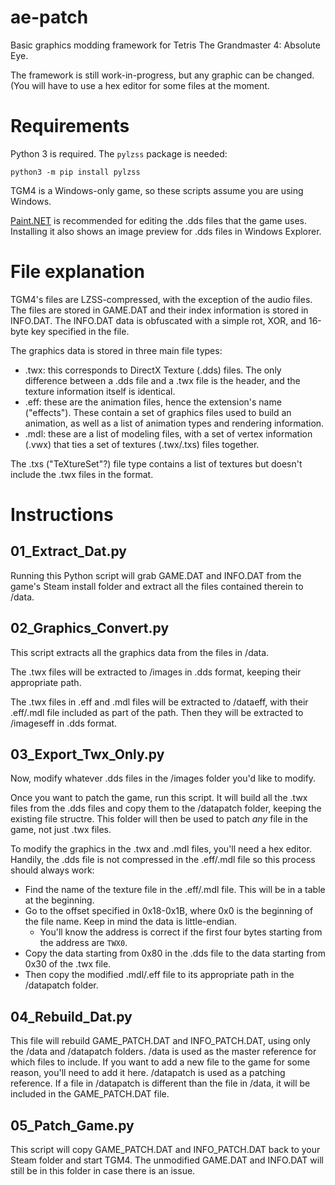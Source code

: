 # ae-patch
Basic graphics modding framework for Tetris The Grandmaster 4: Absolute Eye.

The framework is still work-in-progress, but any graphic can be changed. (You will have to use a hex editor for some files at the moment.

# Requirements
Python 3 is required. The `pylzss` package is needed:

`python3 -m pip install pylzss`

TGM4 is a Windows-only game, so these scripts assume you are using Windows.

[Paint.NET](https://www.getpaint.net/) is recommended for editing the .dds files that the game uses. Installing it also shows an image preview for .dds files in Windows Explorer.

# File explanation
TGM4's files are LZSS-compressed, with the exception of the audio files. The files are stored in GAME.DAT and their index information is stored in INFO.DAT. The INFO.DAT data is obfuscated with a simple rot, XOR, and 16-byte key specified in the file.

The graphics data is stored in three main file types:
* .twx: this corresponds to DirectX Texture (.dds) files. The only difference between a .dds file and a .twx file is the header, and the texture information itself is identical.
* .eff: these are the animation files, hence the extension's name ("effects"). These contain a set of graphics files used to build an animation, as well as a list of animation types and rendering information.
* .mdl: these are a list of modeling files, with a set of vertex information (.vwx) that ties a set of textures (.twx/.txs) files together.

The .txs ("TeXtureSet"?) file type contains a list of textures but doesn't include the .twx files in the format.


# Instructions

## 01_Extract_Dat.py
Running this Python script will grab GAME.DAT and INFO.DAT from the game's Steam install folder and extract all the files contained therein to /data.

## 02_Graphics_Convert.py
This script extracts all the graphics data from the files in /data.

The .twx files will be extracted to /images in .dds format, keeping their appropriate path.

The .twx files in .eff and .mdl files will be extracted to /dataeff, with their .eff/.mdl file included as part of the path. Then they will be extracted to /imageseff in .dds format.

## 03_Export_Twx_Only.py
Now, modify whatever .dds files in the /images folder you'd like to modify.

Once you want to patch the game, run this script. It will build all the .twx files from the .dds files and copy them to the /datapatch folder, keeping the existing file structre.
This folder will then be used to patch *any* file in the game, not just .twx files.

To modify the graphics in the .twx and .mdl files, you'll need a hex editor. Handily, the .dds file is not compressed in the .eff/.mdl file so this process should always work:
* Find the name of the texture file in the .eff/.mdl file. This will be in a table at the beginning.
* Go to the offset specified in 0x18-0x1B, where 0x0 is the beginning of the file name. Keep in mind the data is little-endian.
  * You'll know the address is correct if the first four bytes starting from the address are `TWX0`.
* Copy the data starting from 0x80 in the .dds file to the data starting from 0x30 of the .twx file.
* Then copy the modified .mdl/.eff file to its appropriate path in the /datapatch folder.

## 04_Rebuild_Dat.py
This file will rebuild GAME_PATCH.DAT and INFO_PATCH.DAT, using only the /data and /datapatch folders.
/data is used as the master reference for which files to include. If you want to add a new file to the game for some reason, you'll need to add it here.
/datapatch is used as a patching reference. If a file in /datapatch is different than the file in /data, it will be included in the GAME_PATCH.DAT file.

## 05_Patch_Game.py
This script will copy GAME_PATCH.DAT and INFO_PATCH.DAT back to your Steam folder and start TGM4.
The unmodified GAME.DAT and INFO.DAT will still be in this folder in case there is an issue.

